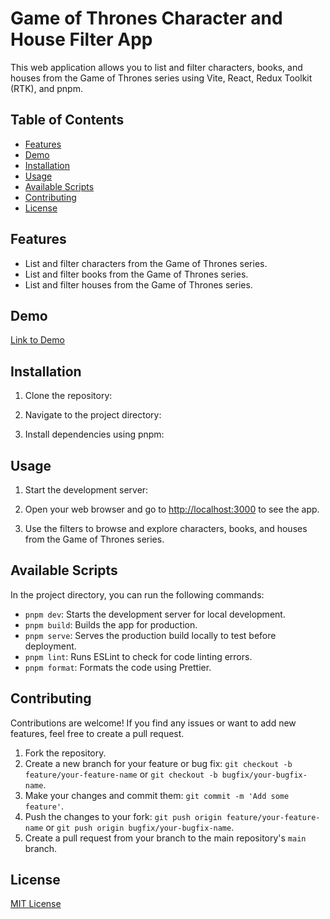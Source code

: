 # Game of Thrones Character and House Filter App

This web application allows you to list and filter characters, books, and houses from the Game of Thrones series using Vite, React, Redux Toolkit (RTK), and pnpm.

## Table of Contents

- [Features](#features)
- [Demo](#demo)
- [Installation](#installation)
- [Usage](#usage)
- [Available Scripts](#available-scripts)
- [Contributing](#contributing)
- [License](#license)

## Features

- List and filter characters from the Game of Thrones series.
- List and filter books from the Game of Thrones series.
- List and filter houses from the Game of Thrones series.

## Demo

[Link to Demo](https://your-demo-link-here.com)

## Installation

1. Clone the repository:

2. Navigate to the project directory:
3. Install dependencies using pnpm:

## Usage

1. Start the development server:

2. Open your web browser and go to [http://localhost:3000](http://localhost:3000) to see the app.

3. Use the filters to browse and explore characters, books, and houses from the Game of Thrones series.

## Available Scripts

In the project directory, you can run the following commands:

- `pnpm dev`: Starts the development server for local development.
- `pnpm build`: Builds the app for production.
- `pnpm serve`: Serves the production build locally to test before deployment.
- `pnpm lint`: Runs ESLint to check for code linting errors.
- `pnpm format`: Formats the code using Prettier.

## Contributing

Contributions are welcome! If you find any issues or want to add new features, feel free to create a pull request.

1. Fork the repository.
2. Create a new branch for your feature or bug fix: `git checkout -b feature/your-feature-name` or `git checkout -b bugfix/your-bugfix-name`.
3. Make your changes and commit them: `git commit -m 'Add some feature'`.
4. Push the changes to your fork: `git push origin feature/your-feature-name` or `git push origin bugfix/your-bugfix-name`.
5. Create a pull request from your branch to the main repository's `main` branch.

## License

[MIT License](LICENSE)
